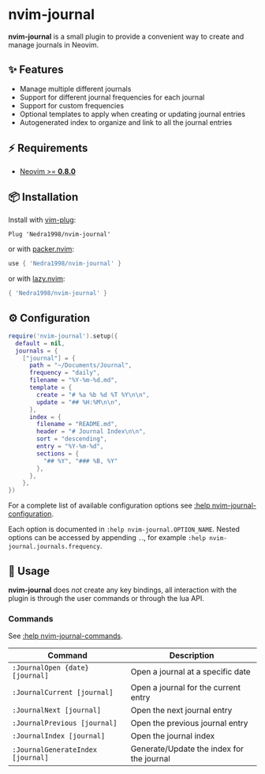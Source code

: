 # nvim-journal

**nvim-journal** is a small plugin to provide a convenient way to create and
manage journals in Neovim.

## :sparkles: Features

- Manage multiple different journals
- Support for different journal frequencies for each journal
- Support for custom frequencies
- Optional templates to apply when creating or updating journal entries
- Autogenerated index to organize and link to all the journal entries

## :zap: Requirements

- [Neovim >= **0.8.0**](https://github.com/neovim/neovim/wiki/Installing-Neovim)

## :package: Installation

Install with [vim-plug](https://github.com/junegunn/vim-plug):

```vim
Plug 'Nedra1998/nvim-journal'
```

or with [packer.nvim](https://github.com/wbthomason/packer.nvim):

```lua
use { 'Nedra1998/nvim-journal' }
```

or with [lazy.nvim](https://github.com/folke/lazy.nvim):

```lua
{ 'Nedra1998/nvim-journal' }
```

## :gear: Configuration

```lua
require('nvim-journal').setup({
  default = nil,
  journals = {
    ["journal"] = {
      path = "~/Documents/Journal",
      frequency = "daily",
      filename = "%Y-%m-%d.md",
      template = {
        create = "# %a %b %d %T %Y\n\n",
        update = "## %H:%M\n\n",
      },
      index = {
        filename = "README.md",
        header = "# Journal Index\n\n",
        sort = "descending",
        entry = "%Y-%m-%d",
        sections = {
          "## %Y", "### %B, %Y"
        },
      },
    },
})
```

For a complete list of available configuration options see [:help
nvim-journal-configuration](https://github.com/Nedra1998/nvim-journal/blob/main/doc/nvim-journal.txt).

Each option is documented in `:help nvim-journal.OPTION_NAME`. Nested options
can be accessed by appending `.`., for example `:help
nvim-journal.journals.frequency`.

## :rocket: Usage

**nvim-journal** does _not_ create any key bindings, all interaction with the
plugin is through the user commands or through the lua API.

### Commands

See [:help nvim-journal-commands](https://github.com/Nedra1998/nvim-journal/blob/main/doc/nvim-journal.txt).

| Command                           | Description                               |
| --------------------------------- | ----------------------------------------- |
| `:JournalOpen {date} [journal]`   | Open a journal at a specific date         |
| `:JournalCurrent [journal]`       | Open a journal for the current entry      |
| `:JournalNext [journal]`          | Open the next journal entry               |
| `:JournalPrevious [journal]`      | Open the previous journal entry           |
| `:JournalIndex [journal]`         | Open the journal index                    |
| `:JournalGenerateIndex [journal]` | Generate/Update the index for the journal |
